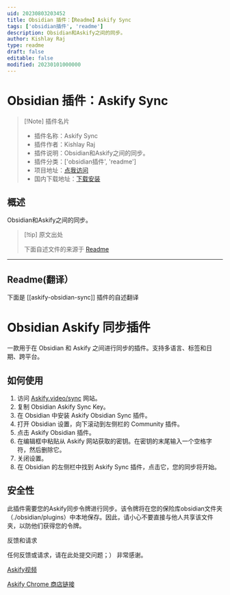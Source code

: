 ```yaml
---
uid: 20230803203452
title: Obsidian 插件：【Readme】Askify Sync
tags: ['obsidian插件', 'readme']
description: Obsidian和Askify之间的同步。
author: Kishlay Raj
type: readme
draft: false
editable: false
modified: 20230101000000
---
```


# Obsidian 插件：Askify Sync

> [!Note] 插件名片
> - 插件名称：Askify Sync
> - 插件作者：Kishlay Raj
> - 插件说明：Obsidian和Askify之间的同步。
> - 插件分类：['obsidian插件', 'readme']
> - 项目地址：[点我访问](https://github.com/helloworldkr/Askify-Obsidian-Sync)
> - 国内下载地址：[下载安装](https://pkmer.cn/products/plugin/pluginMarket/?askify-obsidian-sync)

## 概述

Obsidian和Askify之间的同步。



> [!tip] 原文出处
> 
>下面自述文件的来源于 [Readme](https://ghproxy.net/https://raw.githubusercontent.com/helloworldkr/Askify-Obsidian-Sync/master/README.md)
> 

---

## Readme(翻译）

下面是 [[askify-obsidian-sync]] 插件的自述翻译


# Obsidian Askify 同步插件
一款用于在 Obsidian 和 Askify 之间进行同步的插件。支持多语言、标签和日期、跨平台。

## 如何使用
1. 访问 [Askify.video/sync](https://askify.video/sync) 网站。
2. 复制 Obsidian Askify Sync Key。
3. 在 Obsidian 中安装 Askify Obsidian Sync 插件。
4. 打开 Obsidian 设置，向下滚动到左侧栏的 Community 插件。
5. 点击 Askify Obsidian 插件。
6. 在编辑框中粘贴从 Askify 网站获取的密钥。在密钥的末尾输入一个空格字符，然后删除它。
7. 关闭设置。
8. 在 Obsidian 的左侧栏中找到 Askify Sync 插件，点击它，您的同步将开始。

## 安全性

此插件需要您的Askify同步令牌进行同步。该令牌将在您的保险库obsidian文件夹（./obsidian/plugins）中本地保存。因此，请小心不要直接与他人共享该文件夹，以防他们获得您的令牌。

反馈和请求

任何反馈或请求，请在此处提交问题；）
非常感谢。

[Askify视频](https://askify.video/)

[Askify Chrome 商店链接](https://chrome.google.com/webstore/detail/askify-youtube-notes/njdhimdgnbonemdigklhjeallomiipec)



